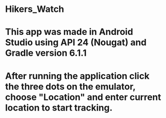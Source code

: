 # Hikers_Watch
# This app was made in Android Studio using API 24 (Nougat) and Gradle version 6.1.1
# After running the application click the three dots on the emulator, choose "Location" and enter current location to start tracking.
